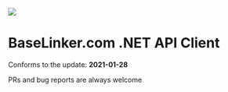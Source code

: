 ![](https://baselinker.com/assets/images/favicons/apple-icon-57x57.png)

# BaseLinker.com .NET API Client

Conforms to the update: **2021-01-28**

PRs and bug reports are always welcome